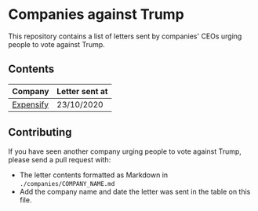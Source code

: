 # Companies against Trump

This repository contains a list of letters sent by companies' CEOs urging
people to vote against Trump.

## Contents

| Company | Letter sent at |
| --- | --- |
| [Expensify](./companies/expensify.md) | 23/10/2020 |

## Contributing

If you have seen another company urging people to vote against Trump, please send a
pull request with:

* The letter contents formatted as Markdown in `./companies/COMPANY_NAME.md`
* Add the company name and date the letter was sent in the table on this file.

